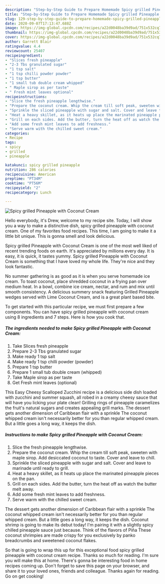 ```yaml
---
description: "Step-by-Step Guide to Prepare Homemade Spicy grilled Pineapple with Coconut Cream"
title: "Step-by-Step Guide to Prepare Homemade Spicy grilled Pineapple with Coconut Cream"
slug: 129-step-by-step-guide-to-prepare-homemade-spicy-grilled-pineapple-with-coconut-cream
date: 2020-09-07T17:13:47.688Z
image: https://img-global.cpcdn.com/recipes/a22d0048ba39d9ad/751x532cq70/spicy-grilled-pineapple-with-coconut-cream-recipe-main-photo.jpg
thumbnail: https://img-global.cpcdn.com/recipes/a22d0048ba39d9ad/751x532cq70/spicy-grilled-pineapple-with-coconut-cream-recipe-main-photo.jpg
cover: https://img-global.cpcdn.com/recipes/a22d0048ba39d9ad/751x532cq70/spicy-grilled-pineapple-with-coconut-cream-recipe-main-photo.jpg
author: Garrett Blair
ratingvalue: 4.4
reviewcount: 25407
recipeingredient:
- "Slices fresh pineapple"
- "2-3 Tbs granulated sugar"
- "1 tsp salt"
- "1 tsp chilli powder powder"
- "1 tsp butter"
- "1 small tub double cream whipped"
- " Maple sirop as per taste"
- " Fresh mint leaves optional"
recipeinstructions:
- "Slice the fresh pineapple lengthwise."
- "Prepare the coconut cream. Whip the cream till soft peak, sweeten with maple sirop. Add desiccated coconut to taste. Cover and leave to chill."
- "Sprinkle the sliced pineapple with sugar and salt. Cover and leave to marinade until ready to grill."
- "Heat a heavy skillet, as it heats up place the marinated pineapple pieces on the pan."
- "Grill on each sides. Add the butter, turn the heat off as watch the butter melt away."
- "Add some fresh mint leaves to add freshness."
- "Serve warm with the chilled sweet cream."
categories:
- Recipe
tags:
- spicy
- grilled
- pineapple

katakunci: spicy grilled pineapple 
nutrition: 286 calories
recipecuisine: American
preptime: "PT34M"
cooktime: "PT56M"
recipeyield: "2"
recipecategory: Lunch

---
```



![Spicy grilled Pineapple with Coconut Cream](https://img-global.cpcdn.com/recipes/a22d0048ba39d9ad/751x532cq70/spicy-grilled-pineapple-with-coconut-cream-recipe-main-photo.jpg)

Hello everybody, it's Drew, welcome to my recipe site. Today, I will show you a way to make a distinctive dish, spicy grilled pineapple with coconut cream. One of my favorites food recipes. This time, I am going to make it a little bit unique. This is gonna smell and look delicious.

Spicy grilled Pineapple with Coconut Cream is one of the most well liked of recent trending foods on earth. It's appreciated by millions every day. It is easy, it is quick, it tastes yummy. Spicy grilled Pineapple with Coconut Cream is something that I have loved my whole life. They're nice and they look fantastic.

No summer gathering is as good as it is when you serve homemade ice cream. To toast coconut, place shredded coconut in a frying pan over medium heat. In a bowl, combine ice cream, nectar, and rum and mix until smooth consistency. A delicious summery snack featuring Grilled Pineapple wedges served with Lime Coconut Cream, and is a great plant based bite.


To get started with this particular recipe, we must first prepare a few components. You can have spicy grilled pineapple with coconut cream using 8 ingredients and 7 steps. Here is how you cook that.

<!--inarticleads1-->

##### The ingredients needed to make Spicy grilled Pineapple with Coconut Cream:

1. Take Slices fresh pineapple
1. Prepare 2-3 Tbs granulated sugar
1. Make ready 1 tsp salt
1. Make ready 1 tsp chilli powder (powder)
1. Prepare 1 tsp butter
1. Prepare 1 small tub double cream (whipped)
1. Take  Maple sirop as per taste
1. Get  Fresh mint leaves (optional)


This Easy Cheesy Scalloped Zucchini recipe is a delicious side dish loaded with zucchini and summer squash, all robed in a creamy cheesy sauce that will have you licking your plate clean! Grilling rings of pineapple caramelizes the fruit&#39;s natural sugars and creates appealing grill marks. The dessert gets another dimension of Caribbean flair with a sprinkle The coconut whipped cream isn&#39;t necessarily better for you than regular whipped cream. But a little goes a long way, it keeps the dish. 

<!--inarticleads2-->

##### Instructions to make Spicy grilled Pineapple with Coconut Cream:

1. Slice the fresh pineapple lengthwise.
1. Prepare the coconut cream. Whip the cream till soft peak, sweeten with maple sirop. Add desiccated coconut to taste. Cover and leave to chill.
1. Sprinkle the sliced pineapple with sugar and salt. Cover and leave to marinade until ready to grill.
1. Heat a heavy skillet, as it heats up place the marinated pineapple pieces on the pan.
1. Grill on each sides. Add the butter, turn the heat off as watch the butter melt away.
1. Add some fresh mint leaves to add freshness.
1. Serve warm with the chilled sweet cream.


The dessert gets another dimension of Caribbean flair with a sprinkle The coconut whipped cream isn&#39;t necessarily better for you than regular whipped cream. But a little goes a long way, it keeps the dish. Coconut shrimp is going to make its debut today! I&#39;m pairing it with a slightly spicy chilled pineapple sauce just because. Think of the flavors of Piña These coconut shrimpies are made crispy for you exclusively by panko breadcrumbs and sweetened coconut flakes. 

So that is going to wrap this up for this exceptional food spicy grilled pineapple with coconut cream recipe. Thanks so much for reading. I'm sure you will make this at home. There's gonna be interesting food in home recipes coming up. Don't forget to save this page on your browser, and share it to your loved ones, friends and colleague. Thanks again for reading. Go on get cooking!

